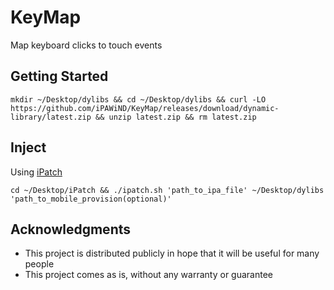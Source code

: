 # KeyMap
Map keyboard clicks to touch events

## Getting Started
    mkdir ~/Desktop/dylibs && cd ~/Desktop/dylibs && curl -LO https://github.com/iPAWiND/KeyMap/releases/download/dynamic-library/latest.zip && unzip latest.zip && rm latest.zip

## Inject

Using [iPatch](https://github.com/iPAWiND/iPatch)

    cd ~/Desktop/iPatch && ./ipatch.sh 'path_to_ipa_file' ~/Desktop/dylibs 'path_to_mobile_provision(optional)'

## Acknowledgments

* This project is distributed publicly in hope that it will be useful for many people
* This project comes as is, without any warranty or guarantee
